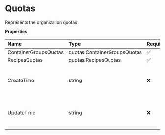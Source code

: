 # Quotas

Represents the organization quotas

**Properties**

| Name                  | Type                         | Required | Description                            |
| :-------------------- | :--------------------------- | :------- | :------------------------------------- |
| ContainerGroupsQuotas | quotas.ContainerGroupsQuotas | ✅       |                                        |
| RecipesQuotas         | quotas.RecipesQuotas         | ✅       |                                        |
| CreateTime            | string                       | ❌       | The time the resource was created      |
| UpdateTime            | string                       | ❌       | The time the resource was last updated |
